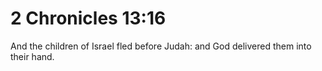 # 2 Chronicles 13:16

And the children of Israel fled before Judah: and God delivered them into their hand.